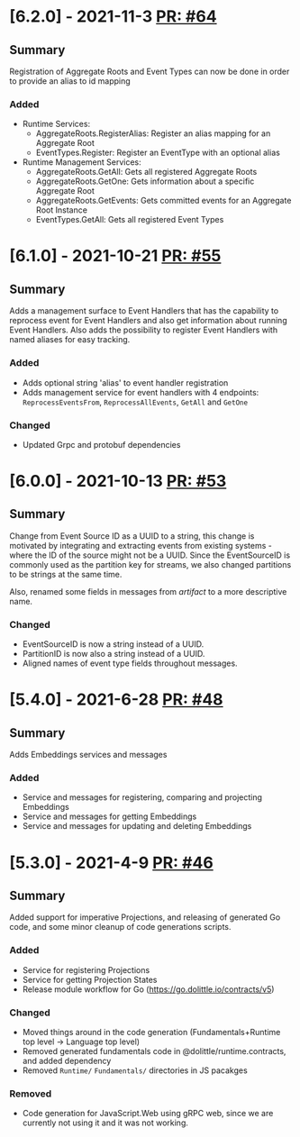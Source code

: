 # [6.2.0] - 2021-11-3 [PR: #64](https://github.com/dolittle/Contracts/pull/64)
## Summary

Registration of Aggregate Roots and Event Types can now be done in order to provide an alias to id mapping

### Added

- Runtime Services:
    - AggregateRoots.RegisterAlias: Register an alias mapping for an Aggregate Root
    - EventTypes.Register: Register an EventType with an optional alias
- Runtime Management Services:
    - AggregateRoots.GetAll: Gets all registered Aggregate Roots
    - AggregateRoots.GetOne: Gets information about a specific Aggregate Root
    - AggregateRoots.GetEvents: Gets committed events for an Aggregate Root Instance
    - EventTypes.GetAll: Gets all registered Event Types


# [6.1.0] - 2021-10-21 [PR: #55](https://github.com/dolittle/Contracts/pull/55)
## Summary

Adds a management surface to Event Handlers that has the capability to reprocess event for Event Handlers and also get information about running Event Handlers. Also adds the possibility to register Event Handlers with named aliases for easy tracking. 

### Added

- Adds optional string 'alias' to event handler registration
- Adds management service for event handlers with 4 endpoints: `ReprocessEventsFrom`, `ReprocessAllEvents`, `GetAll` and `GetOne`

### Changed

- Updated Grpc and protobuf dependencies


# [6.0.0] - 2021-10-13 [PR: #53](https://github.com/dolittle/Contracts/pull/53)
## Summary

Change from Event Source ID as a UUID to a string, this change is motivated by integrating and extracting events from existing systems - where the ID of the source might not be a UUID. Since the EventSourceID is commonly used as the partition key for streams, we also changed partitions to be strings at the same time.

Also, renamed some fields in messages from _artifact_ to a more descriptive name.

### Changed

- EventSourceID is now a string instead of a UUID.
- PartitionID is now also a string instead of a UUID. 
- Aligned names of event type fields throughout messages.


# [5.4.0] - 2021-6-28 [PR: #48](https://github.com/dolittle/Contracts/pull/48)
## Summary

Adds Embeddings services and messages

### Added

- Service and messages for registering, comparing and projecting Embeddings
- Service and messages for getting Embeddings
- Service and messages for updating and deleting Embeddings


# [5.3.0] - 2021-4-9 [PR: #46](https://github.com/dolittle/Contracts/pull/46)
## Summary

Added support for imperative Projections, and releasing of generated Go code, and some minor cleanup of code generations scripts.

### Added

- Service for registering Projections
- Service for getting Projection States
- Release module workflow for Go (https://go.dolittle.io/contracts/v5)

### Changed

- Moved things around in the code generation (Fundamentals+Runtime top level -> Language top level)
- Removed generated fundamentals code in @dolittle/runtime.contracts, and added dependency
- Removed `Runtime/` `Fundamentals/` directories in JS pacakges

### Removed

- Code generation for JavaScript.Web using gRPC web, since we are currently not using it and it was not working.


